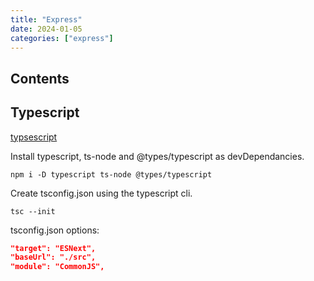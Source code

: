 ```yaml
---
title: "Express"
date: 2024-01-05
categories: ["express"]
---
```


## Contents

## Typescript

[typsescript](https://www.typescriptlang.org/)

Install typescript, ts-node and @types/typescript as devDependancies.

```node
npm i -D typescript ts-node @types/typescript
```

Create tsconfig.json using the typescript cli.

```node
tsc --init
```

tsconfig.json options:

```json
"target": "ESNext",
"baseUrl": "./src",
"module": "CommonJS",
```
